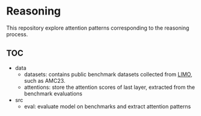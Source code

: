 # Reasoning

This repository explore attention patterns corresponding to the reasoning process.

## TOC

- data
  - datasets: contains public benchmark datasets collected from [LIMO](https://github.com/GAIR-NLP/LIMO/blob/main/eval/eval.py#L105), such as AMC23.
  - attentions: store the attention scores of last layer, extracted from the benchmark evaluations
- src
  - eval: evaluate model on benchmarks and extract attention patterns